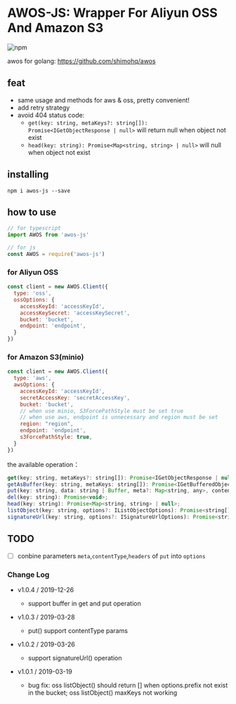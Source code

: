 AWOS-JS: Wrapper For Aliyun OSS And Amazon S3
====

![npm](https://img.shields.io/npm/v/awos-js)

awos for golang:  https://github.com/shimohq/awos

## feat

- same usage and methods for aws & oss, pretty convenient!
- add retry strategy
- avoid 404 status code:
    - `get(key: string, metaKeys?: string[]): Promise<IGetObjectResponse | null>` will return null when object not exist
    - `head(key: string): Promise<Map<string, string> | null>` will null when object not exist

## installing

```
npm i awos-js --save
```

## how to use

```javascript
// for typescript
import AWOS from 'awos-js'

// for js
const AWOS = require('awos-js')
```

### for Aliyun OSS

```javascript
const client = new AWOS.Client({
  type: 'oss',
  ossOptions: {
    accessKeyId: 'accessKeyId',
    accessKeySecret: 'accessKeySecret',
    bucket: 'bucket',
    endpoint: 'endpoint',
  }
})
```

### for Amazon S3(minio)

```javascript
const client = new AWOS.Client({
  type: 'aws',
  awsOptions: {
    accessKeyId: 'accessKeyId',
    secretAccessKey: 'secretAccessKey',
    bucket: 'bucket',
    // when use minio, S3ForcePathStyle must be set true
    // when use aws, endpoint is unnecessary and region must be set
    region: "region",
    endpoint: 'endpoint',
    s3ForcePathStyle: true,
  }
})
```

the available operation：

```javascript
get(key: string, metaKeys?: string[]): Promise<IGetObjectResponse | null>;
getAsBuffer(key: string, metaKeys: string[]): Promise<IGetBufferedObjectResponse | null>;
put(key: string, data: string | Buffer, meta?: Map<string, any>, contentType?: string, headers?: IPutObjectHeaders): Promise<void>;
del(key: string): Promise<void>;
head(key: string): Promise<Map<string, string> | null>;
listObject(key: string, options?: IListObjectOptions): Promise<string[]>;
signatureUrl(key: string, options?: ISignatureUrlOptions): Promise<string | null>;
```

## TODO

- [ ] conbine parameters `meta`,`contentType`,`headers` of `put` into `options`

### Change Log

- v1.0.4 / 2019-12-26
  - support buffer in get and put operation

- v1.0.3 / 2019-03-28
  - put() support contentType params

- v1.0.2 / 2019-03-26
  - support signatureUrl() operation

- v1.0.1 / 2019-03-19
  - bug fix: oss listObject() should return [] when options.prefix not exist in the bucket; oss listObject() maxKeys not working



